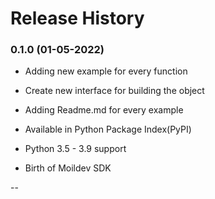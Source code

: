 # Release History

### 0.1.0 (01-05-2022)

- Adding new example for every function
- Create new interface for building the object
- Adding Readme.md for every example
- Available in Python Package Index(PyPI)
- Python 3.5 - 3.9 support 

- Birth of Moildev SDK

--

